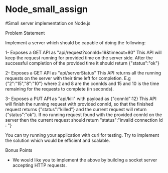 # Node_small_assign
#Small server implementation on Node.js

Problem Statement

Implement a server which should be capable of doing the following:

1- Exposes a GET API as "api/request?connId=19&timeout=80" 
 This API will keep the request running for provided time on the server side. After the successful completion of the provided time it should return {"status":"ok"}

2- Exposes a GET API as "api/serverStatus" 
 This API returns all the running requests on the server with their time left for completion. E.g {"2":"15","8":"10"} where 2 and 8 are the connIds and 15 and 10 is the time remaining for the requests to complete (in seconds).

3- Exposes a PUT API as "api/kill" with payload as {"connId":12} 
This API will finish the running request with provided connId, so that the finished request returns {"status":"killed"} and the current request will return {"status":"ok"}. If no running request found with the provided connId on the server then the current request should return "status":"invalid connection Id : <connId>"}

You can try running your application with curl for testing. Try to implement the solution which would be efficient and scalable.

Bonus Points

- We would like you to implement the above by building a socket server accepting HTTP requests.

